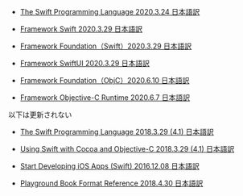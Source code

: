 ﻿* [The Swift Programming Language 2020.3.24 日本語訳](https://rusutikaa.github.io/docs/docs.swift.org/swift-book/index.html)

* [Framework Swift 2020.3.29 日本語訳](https://rusutikaa.github.io/docs/developer.apple.com/documentation/swift.html)

* [Framework Foundation（Swift）2020.3.29 日本語訳](https://rusutikaa.github.io/docs/developer.apple.com/documentation/foundation.html)

* [Framework SwiftUI 2020.3.29 日本語訳](https://rusutikaa.github.io/docs/developer.apple.com/documentation/swiftui.html)

* [Framework Foundation（ObjC）2020.6.10 日本語訳](https://rusutikaa.github.io/docs//docs2/developer.apple.com/documentation/foundation_language-objc.html)

* [Framework Objective-C Runtime 2020.6.7 日本語訳](https://rusutikaa.github.io/docs/docs2/developer.apple.com/documentation/objectivec.html)

以下は更新されない

* [The Swift Programming Language 2018.3.29 (4.1) 日本語訳](https://rusutikaa.github.io/docs/developer.apple.com/library/archive/documentation/Swift/Conceptual/Swift_Programming_Language/index.html)

* [Using Swift with Cocoa and Objective-C 2018.3.29 (4.1) 日本語訳](https://rusutikaa.github.io/docs/developer.apple.com/library/archive/documentation/Swift/Conceptual/BuildingCocoaApps/index.html)

* [Start Developing iOS Apps (Swift) 2016.12.08 日本語訳](https://rusutikaa.github.io/docs/developer.apple.com/library/archive/referencelibrary/GettingStarted/DevelopiOSAppsSwift/index.html)

* [Playground Book Format Reference 2018.4.30 日本語訳](https://rusutikaa.github.io/docs/developer.apple.com/library/archive/documentation/Xcode/Conceptual/swift_playgrounds_doc_format/index.html)

